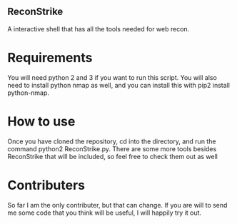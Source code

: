 ## ReconStrike
A interactive shell that has all the tools needed for web recon.

# Requirements 

You will need python 2 and 3 if you want to run this script.
You will also need to install python nmap as well, and you can install this with pip2 install python-nmap.

# How to use
Once you have cloned the repository, cd into the directory, and run the command python2 ReconStrike.py.
There are some more tools besides ReconStrike that will be included, so feel free to check them out as well

# Contributers
So far I am the only contributer, but that can change. If you are will to send me some code that you think will be useful, I will happily try it out.

